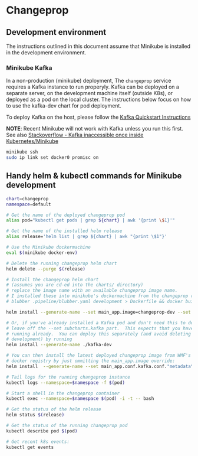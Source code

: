 # Changeprop

## Development environment

The instructions outlined in this document assume that Minikube is installed in the development environment.

### Minikube Kafka

In a non-production (minikube) deployment, The `changeprop` service requires a Kafka instance to run properyly.
Kafka can be deployed on a separate server, on the development machine itself (outside K8s), or deployed as a pod
on the local cluster. The instructions below focus on how to use the kafka-dev chart for pod deployment.

To deploy Kafka on the host, please follow the [Kafka Quickstart Instructions](https://kafka.apache.org/quickstart)

**NOTE**:  Recent Minikube will not work with Kafka unless you run this first.
See also [Stackoverflow - Kafka inaccessible once inside Kubernetes/Minikube](https://stackoverflow.com/a/52792288/555565)

```bash
minikube ssh
sudo ip link set docker0 promisc on
```

## Handy helm & kubectl commands for Minikube development

```bash
chart=changeprop
namespace=default

# Get the name of the deployed changeprop pod
alias pod="kubectl get pods | grep ${chart} | awk '{print \$1}'"

# Get the name of the installed helm release
alias release='helm list | grep ${chart} | awk "{print \$1"}'

# Use the Minikube dockermachine
eval $(minikube docker-env)

# Delete the running changeprop helm chart
helm delete --purge $(release)

# Install the changeprop helm chart
# (assumes you are cd-ed into the charts/ directory)
# replace the image name with an available changeprop image name.
# I installed these into minikube's dockermachine from the changeprop repository:
# blubber .pipeline/blubber.yaml development > Dockerfile && docker build -t changeprop-dev .

helm install --generate-name --set main_app.image=changeprop-dev --set main_app.conf.kafka.conf."metadata\.broker\.list"={$(minikube ip):30092} --set subcharts.kafka=true ./changeprop

# Or, if you've already installed a Kafka pod and don't need this to deploy it, you can
# leave off the --set subcharts.kafka part.  This expects that you have a Kafka pod deployment
# running already.  You can deploy this separately (and avoid deleting and reinstalling it during
# development) by running
helm install --generate-name ./kafka-dev

# You can then install the latest deployed changeprop image from WMF's
# docker registry by just ommitting the main_app.image override:
helm install  --generate-name --set main_app.conf.kafka.conf."metadata\.broker\.list"={$(minikube ip):30092} ./changeprop

# Tail logs for the running changeprop instance
kubectl logs --namespace=$namespace -f $(pod)

# Start a shell in the changeprop container
kubectl exec --namespace=$namespace $(pod) -i -t -- bash

# Get the status of the helm release
helm status $(release)

# Get the status of the running changeprop pod
kubectl describe pod $(pod)

# Get recent k8s events:
kubectl get events
```
